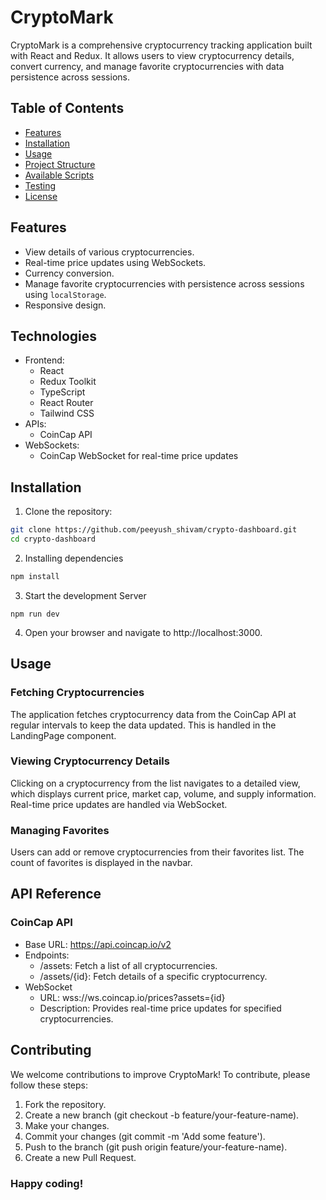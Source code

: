 # CryptoMark

CryptoMark is a comprehensive cryptocurrency tracking application built with React and Redux. It allows users to view cryptocurrency details, convert currency, and manage favorite cryptocurrencies with data persistence across sessions.

## Table of Contents

- [Features](#features)
- [Installation](#installation)
- [Usage](#usage)
- [Project Structure](#project-structure)
- [Available Scripts](#available-scripts)
- [Testing](#testing)
- [License](#license)

## Features

- View details of various cryptocurrencies.
- Real-time price updates using WebSockets.
- Currency conversion.
- Manage favorite cryptocurrencies with persistence across sessions using `localStorage`.
- Responsive design.

## Technologies

- Frontend:
    - React
    - Redux Toolkit
    - TypeScript
    - React Router
    - Tailwind CSS
- APIs:
    - CoinCap API
- WebSockets:
    - CoinCap WebSocket for real-time price updates

## Installation

1. Clone the repository:

```bash
git clone https://github.com/peeyush_shivam/crypto-dashboard.git
cd crypto-dashboard
```
2. Installing dependencies
```bash
npm install
```
3. Start the development Server
```
npm run dev
```
4. Open your browser and navigate to http://localhost:3000.

## Usage

### Fetching Cryptocurrencies
The application fetches cryptocurrency data from the CoinCap API at regular intervals to keep the data updated. This is handled in the LandingPage component.

### Viewing Cryptocurrency Details
Clicking on a cryptocurrency from the list navigates to a detailed view, which displays current price, market cap, volume, and supply information. Real-time price updates are handled via WebSocket.

### Managing Favorites 
Users can add or remove cryptocurrencies from their favorites list. The count of favorites is displayed in the navbar.

## API Reference
### CoinCap API
- Base URL: https://api.coincap.io/v2
- Endpoints:
    - /assets: Fetch a list of all cryptocurrencies.
    - /assets/{id}: Fetch details of a specific cryptocurrency.
- WebSocket
    - URL: wss://ws.coincap.io/prices?assets={id}
    - Description: Provides real-time price updates for specified cryptocurrencies.

## Contributing
We welcome contributions to improve CryptoMark! To contribute, please follow these steps:
1. Fork the repository.
2. Create a new branch (git checkout -b feature/your-feature-name).
3. Make your changes.
4. Commit your changes (git commit -m 'Add some feature').
5. Push to the branch (git push origin feature/your-feature-name).
6. Create a new Pull Request.

### Happy coding!











